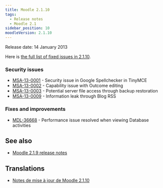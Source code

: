 ```yaml
---
title: Moodle 2.1.10
tags:
  - Release notes
  - Moodle 2.1
sidebar_position: 10
moodleVersion: 2.1.10
---
```


Release date: 14 January 2013

Here is [the full list of fixed issues in 2.1.10](https://tracker.moodle.org/secure/IssueNavigator!executeAdvanced.jspa?jqlQuery=project+%3D+mdl+AND+resolution+%3D+fixed+AND+fixVersion+in+%28%222.1.10%22%29+ORDER+BY+priority+DESC&runQuery=true&clear=true).

### Security issues

- [MSA-13-0001](https://moodle.org/mod/forum/discuss.php?d=220157) - Security issue in Google Spellchecker in TinyMCE
- [MSA-13-0002](https://moodle.org/mod/forum/discuss.php?d=220158) - Capability issue with Outcome editing
- [MSA-13-0003](https://moodle.org/mod/forum/discuss.php?d=220160) - Potential server file access through backup restoration
- [MSA-13-0009](https://moodle.org/mod/forum/discuss.php?d=220166) - Information leak through Blog RSS

### Fixes and improvements

- [MDL-36668](https://tracker.moodle.org/browse/MDL-36668) - Performance issue resolved when viewing Database activities

## See also

- [Moodle 2.1.9 release notes](/general/releases/2.1/2.1.9)

## Translations

- [Notes de mise à jour de Moodle 2.1.10](https://docs.moodle.org/fr/Notes_de_mise_à_jour_de_Moodle_2.1.10)
